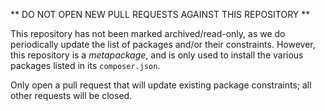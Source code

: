 ** DO NOT OPEN NEW PULL REQUESTS AGAINST THIS REPOSITORY **

This repository has not been marked archived/read-only, as we do periodically
update the list of packages and/or their constraints. However, this repository
is a _metapackage_, and is only used to install the various packages listed in
its `composer.json`.

Only open a pull request that will update existing package constraints; all
other requests will be closed.
